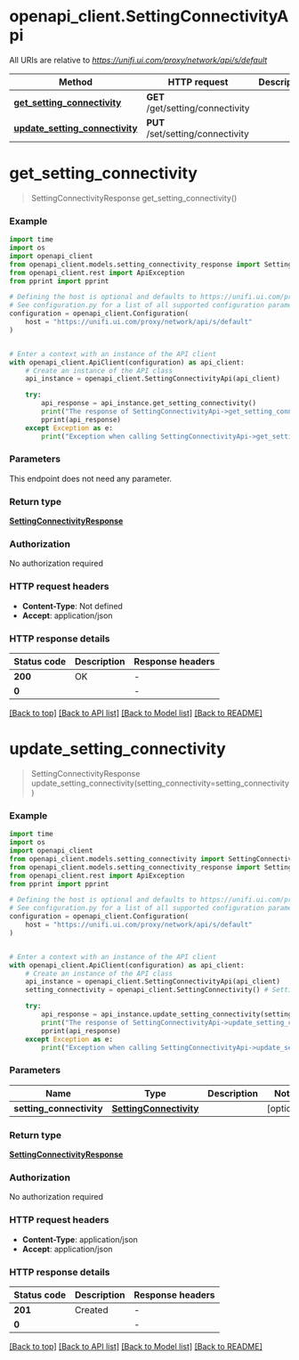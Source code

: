 # openapi_client.SettingConnectivityApi

All URIs are relative to *https://unifi.ui.com/proxy/network/api/s/default*

Method | HTTP request | Description
------------- | ------------- | -------------
[**get_setting_connectivity**](SettingConnectivityApi.md#get_setting_connectivity) | **GET** /get/setting/connectivity | 
[**update_setting_connectivity**](SettingConnectivityApi.md#update_setting_connectivity) | **PUT** /set/setting/connectivity | 


# **get_setting_connectivity**
> SettingConnectivityResponse get_setting_connectivity()



### Example


```python
import time
import os
import openapi_client
from openapi_client.models.setting_connectivity_response import SettingConnectivityResponse
from openapi_client.rest import ApiException
from pprint import pprint

# Defining the host is optional and defaults to https://unifi.ui.com/proxy/network/api/s/default
# See configuration.py for a list of all supported configuration parameters.
configuration = openapi_client.Configuration(
    host = "https://unifi.ui.com/proxy/network/api/s/default"
)


# Enter a context with an instance of the API client
with openapi_client.ApiClient(configuration) as api_client:
    # Create an instance of the API class
    api_instance = openapi_client.SettingConnectivityApi(api_client)

    try:
        api_response = api_instance.get_setting_connectivity()
        print("The response of SettingConnectivityApi->get_setting_connectivity:\n")
        pprint(api_response)
    except Exception as e:
        print("Exception when calling SettingConnectivityApi->get_setting_connectivity: %s\n" % e)
```



### Parameters

This endpoint does not need any parameter.

### Return type

[**SettingConnectivityResponse**](SettingConnectivityResponse.md)

### Authorization

No authorization required

### HTTP request headers

 - **Content-Type**: Not defined
 - **Accept**: application/json

### HTTP response details

| Status code | Description | Response headers |
|-------------|-------------|------------------|
**200** | OK |  -  |
**0** |  |  -  |

[[Back to top]](#) [[Back to API list]](../README.md#documentation-for-api-endpoints) [[Back to Model list]](../README.md#documentation-for-models) [[Back to README]](../README.md)

# **update_setting_connectivity**
> SettingConnectivityResponse update_setting_connectivity(setting_connectivity=setting_connectivity)



### Example


```python
import time
import os
import openapi_client
from openapi_client.models.setting_connectivity import SettingConnectivity
from openapi_client.models.setting_connectivity_response import SettingConnectivityResponse
from openapi_client.rest import ApiException
from pprint import pprint

# Defining the host is optional and defaults to https://unifi.ui.com/proxy/network/api/s/default
# See configuration.py for a list of all supported configuration parameters.
configuration = openapi_client.Configuration(
    host = "https://unifi.ui.com/proxy/network/api/s/default"
)


# Enter a context with an instance of the API client
with openapi_client.ApiClient(configuration) as api_client:
    # Create an instance of the API class
    api_instance = openapi_client.SettingConnectivityApi(api_client)
    setting_connectivity = openapi_client.SettingConnectivity() # SettingConnectivity |  (optional)

    try:
        api_response = api_instance.update_setting_connectivity(setting_connectivity=setting_connectivity)
        print("The response of SettingConnectivityApi->update_setting_connectivity:\n")
        pprint(api_response)
    except Exception as e:
        print("Exception when calling SettingConnectivityApi->update_setting_connectivity: %s\n" % e)
```



### Parameters


Name | Type | Description  | Notes
------------- | ------------- | ------------- | -------------
 **setting_connectivity** | [**SettingConnectivity**](SettingConnectivity.md)|  | [optional] 

### Return type

[**SettingConnectivityResponse**](SettingConnectivityResponse.md)

### Authorization

No authorization required

### HTTP request headers

 - **Content-Type**: application/json
 - **Accept**: application/json

### HTTP response details

| Status code | Description | Response headers |
|-------------|-------------|------------------|
**201** | Created |  -  |
**0** |  |  -  |

[[Back to top]](#) [[Back to API list]](../README.md#documentation-for-api-endpoints) [[Back to Model list]](../README.md#documentation-for-models) [[Back to README]](../README.md)

